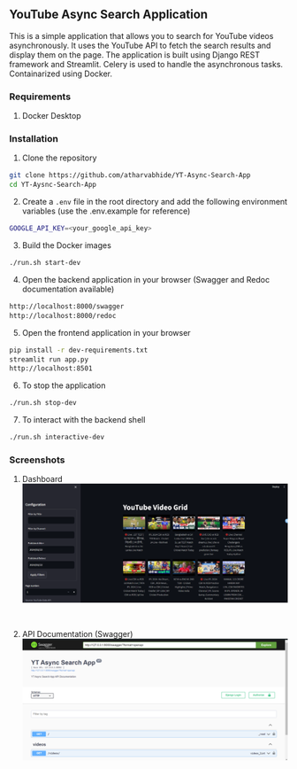 ## YouTube Async Search Application

This is a simple application that allows you to search for YouTube videos asynchronously. It uses the YouTube API to fetch the search results and display them on the page. The application is built using Django REST framework and Streamlit. Celery is used to handle the asynchronous tasks.
Containarized using Docker.

### Requirements
1. Docker Desktop

### Installation

1. Clone the repository
```bash
git clone https://github.com/atharvabhide/YT-Async-Search-App
cd YT-Aysnc-Search-App
```

2. Create a `.env` file in the root directory and add the following environment variables (use the .env.example for reference)
```bash
GOOGLE_API_KEY=<your_google_api_key>
```

3. Build the Docker images
```bash
./run.sh start-dev
```

4. Open the backend application in your browser (Swagger and Redoc documentation available)
```bash
http://localhost:8000/swagger
http://localhost:8000/redoc
```

5. Open the frontend application in your browser
```bash
pip install -r dev-requirements.txt
streamlit run app.py
http://localhost:8501
```

6. To stop the application
```bash
./run.sh stop-dev
```

7. To interact with the backend shell
```bash
./run.sh interactive-dev
```

### Screenshots
1. Dashboard
![Dashboard](dashboard.png)

<br>

2. API Documentation (Swagger)
![Swagger](swagger.png)